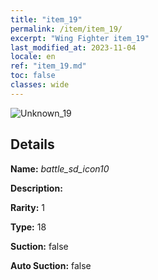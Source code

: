 ```yaml
---
title: "item_19"
permalink: /item/item_19/
excerpt: "Wing Fighter item_19"
last_modified_at: 2023-11-04
locale: en
ref: "item_19.md"
toc: false
classes: wide
---
```



 ![Unknown_19](/images/item/battle_sd_icon10_p.png)



## Details

 **Name:** *battle_sd_icon10* 

 **Description:** 

 **Rarity:** 1 

 **Type:** 18 

 **Suction:** false 

 **Auto Suction:** false 



